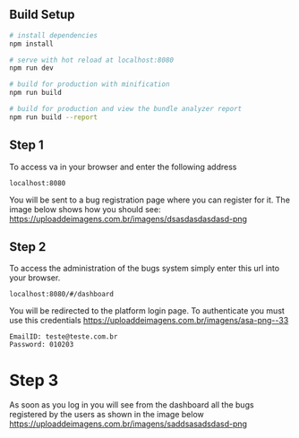 ## Build Setup

``` bash
# install dependencies
npm install

# serve with hot reload at localhost:8080
npm run dev

# build for production with minification
npm run build

# build for production and view the bundle analyzer report
npm run build --report
```

## Step 1 
To access va in your browser and enter the following address

    localhost:8080
    
You will be sent to a bug registration page where you can register for it. The image below shows how you should see:
https://uploaddeimagens.com.br/imagens/dsasdasdasdasd-png

## Step 2
To access the administration of the bugs system simply enter this url into your browser.

    localhost:8080/#/dashboard
    
You will be redirected to the platform login page. To authenticate you must use this credentials
https://uploaddeimagens.com.br/imagens/asa-png--33

    EmailID: teste@teste.com.br
    Password: 010203
    
# Step 3
As soon as you log in you will see from the dashboard all the bugs registered by the users as shown in the image below
https://uploaddeimagens.com.br/imagens/saddsasadsdasd-png
